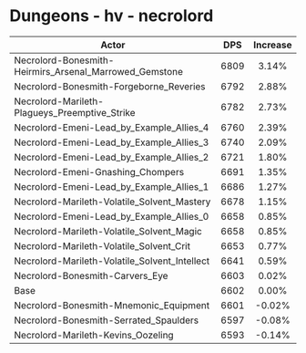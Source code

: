 # Dungeons - hv - necrolord
| Actor | DPS | Increase |
|---|:---:|:---:|
|Necrolord-Bonesmith-Heirmirs_Arsenal_Marrowed_Gemstone|6809|3.14%|
|Necrolord-Bonesmith-Forgeborne_Reveries|6792|2.88%|
|Necrolord-Marileth-Plagueys_Preemptive_Strike|6782|2.73%|
|Necrolord-Emeni-Lead_by_Example_Allies_4|6760|2.39%|
|Necrolord-Emeni-Lead_by_Example_Allies_3|6740|2.09%|
|Necrolord-Emeni-Lead_by_Example_Allies_2|6721|1.80%|
|Necrolord-Emeni-Gnashing_Chompers|6691|1.35%|
|Necrolord-Emeni-Lead_by_Example_Allies_1|6686|1.27%|
|Necrolord-Marileth-Volatile_Solvent_Mastery|6678|1.15%|
|Necrolord-Emeni-Lead_by_Example_Allies_0|6658|0.85%|
|Necrolord-Marileth-Volatile_Solvent_Magic|6658|0.85%|
|Necrolord-Marileth-Volatile_Solvent_Crit|6653|0.77%|
|Necrolord-Marileth-Volatile_Solvent_Intellect|6641|0.59%|
|Necrolord-Bonesmith-Carvers_Eye|6603|0.02%|
|Base|6602|0.00%|
|Necrolord-Bonesmith-Mnemonic_Equipment|6601|-0.02%|
|Necrolord-Bonesmith-Serrated_Spaulders|6597|-0.08%|
|Necrolord-Marileth-Kevins_Oozeling|6593|-0.14%|
